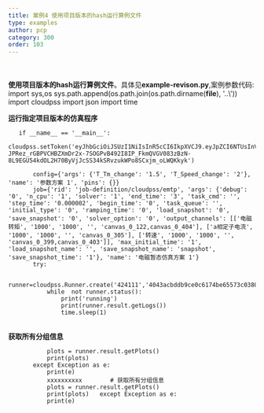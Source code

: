 ```yaml
---
title: 案例4 使用项目版本的hash运行算例文件
type: examples
author: pcp
category: 300
order: 103
---
```




​    
​    
**使用项目版本的hash运行算例文件**。具体见**example-revison.py**,案例参数代码:
       import sys,os
       sys.path.append(os.path.join(os.path.dirname(__file__), '..\\'))
       import cloudpss
       import json
       import time
 
    
**运行指定项目版本的仿真程序**

       if __name__ == '__main__':

    cloudpss.setToken('eyJhbGciOiJSUzI1NiIsInR5cCI6IkpXVCJ9.eyJpZCI6NTUsInVzZXJuYW1lIjoiRGVtbyIsInR5cGUiOiJTREsiLCJpYXQiOjE2MTk0Mzg3ODMsImV4cCI6MTYyMTU2NTM5M30.nzpUimT3vg1Ad72DIFp_99Lh2btU5cnqmbqnwKHvJnVi7QfLn1jZdprVQkNtV1ixtIb-JPRez_rGBPVCHBZXmDr2x-7SOGPvB492I8IP_FkmQVGV083zBzN-8L9EGU54kdOL2H70ByVjJcSS34kSRvzukWPo8SCxjm_oLWQKkyk')
    
           config={'args': {'T_Tm_change': '1.5', 'T_Speed_change': '2'}, 'name': '参数方案 1', 'pins': {}}
           job={'rid': 'job-definition/cloudpss/emtp', 'args': {'debug': '0', 'n_cpu': '1', 'solver': '1', 'end_time': '3', 'task_cmd': '', 'step_time': '0.000002', 'begin_time': '0', 'task_queue': '', 'initial_type': '0', 'ramping_time': '0', 'load_snapshot': '0', 'save_snapshot': '0', 'solver_option': '0', 'output_channels': [['电磁转矩', '1000', '1000', '', 'canvas_0_122,canvas_0_404'], ['a相定子电流', '1000', '1000', '', 'canvas_0_305'], ['转速', '1000', '1000', '', 'canvas_0_399,canvas_0_403']], 'max_initial_time': '1', 'load_snapshot_name': '', 'save_snapshot_name': 'snapshot', 'save_snapshot_time': '1'}, 'name': '电磁暂态仿真方案 1'}
           try:
        
               runner=cloudpss.Runner.create('424111','4043acbddb9ce0c6174be65573c0380415bc48186c74a459f88865313743230c',job=job,config=config)
               while  not runner.status():
                   print('running')
                   print(runner.result.getLogs())
                   time.sleep(1)
​    
**获取所有分组信息**

               plots = runner.result.getPlots()
               print(plots)
           except Exception as e:
               print(e)
               xxxxxxxxxx        # 获取所有分组信息  
               plots = runner.result.getPlots()      
               print(plots)   except Exception as e:
               print(e)
